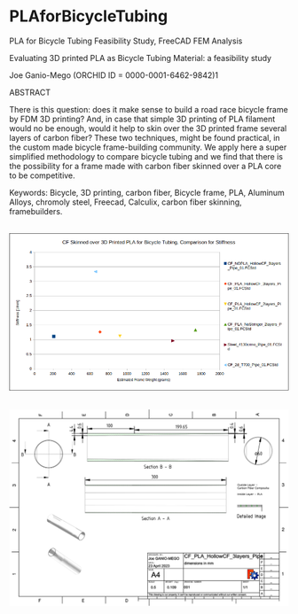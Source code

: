 # PLAforBicycleTubing
PLA for Bicycle Tubing Feasibility Study, FreeCAD FEM Analysis


Evaluating 3D printed PLA as Bicycle Tubing Material:
a feasibility study

Joe Ganio-Mego (ORCHID ID = 0000-0001-6462-9842)1


ABSTRACT

There is this question: does it make sense to build a road race bicycle frame by FDM 3D printing? And, in case that simple 3D printing of PLA filament would no be enough, would it help to skin over the 3D printed frame several layers of carbon fiber?  These two techniques, might be found practical, in the custom made bicycle frame-building community. We apply here a super simplified methodology to compare bicycle tubing and we find that there is the possibility for a frame made with carbon fiber skinned over a PLA core to be competitive.



Keywords: Bicycle, 3D printing, carbon fiber, Bicycle frame, PLA, Aluminum Alloys, chromoly steel, Freecad, Calculix, carbon fiber skinning, framebuilders.


<br>
<kbd> <img src="https://github.com/joeganiomego/PLAforBicycleTubing/blob/main/Fig14.png" /> </kbd>


<br>
<br>

<kbd> <img src="https://github.com/joeganiomego/PLAforBicycleTubing/blob/main/CF_PLA_HollowCF_3layers_Pipe_01-Page.jpg" /> </kbd>


<br>

